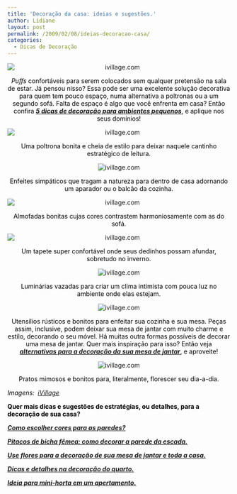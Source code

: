 ```yaml
---
title: 'Decoração da casa: ideias e sugestões.'
author: Lidiane
layout: post
permalink: /2009/02/08/ideias-decoracao-casa/
categories:
  - Dicas de Decoração
---
```

<p style="text-align: center;">
  <img class="aligncenter" style="display: block; float: none; margin-left: auto; margin-right: auto;" title="ivillage.com" src="http://i.ivillage.com/HH/slideshows/Susanna_Salk/cozy_decor/WE09A166i.jpg" alt="ivillage.com" />
</p>

<p style="text-align: center;">
  <span style="color: #000000;"><em>Puffs</em> confortáveis para serem colocados sem qualquer pretensão na sala de estar. Já pensou nisso? Essa pode ser uma excelente solução decorativa para quem tem pouco espaço, numa alternativa a poltronas ou a um segundo sofá. Falta de espaço é algo que você enfrenta em casa? Então confira <strong><em><a href="http://www.trololodemulher.com.br/2009/06/03/decoracao-espacos-pequenos/" target="_self">5 dicas de decoração para ambientes pequenos</a></em></strong>, e aplique nos seus domínios!</span>
</p>

<p style="text-align: center;">
  <img class="aligncenter" style="display: block; float: none; margin-left: auto; margin-right: auto;" title="ivillage.com" src="http://i.ivillage.com/HH/slideshows/Susanna_Salk/cozy_decor/WE09A203i.jpg" alt="ivillage.com" />
</p>

<p style="text-align: center;">
  <span style="color: #000000;">Uma poltrona bonita e cheia de estilo para deixar naquele cantinho estratégico de leitura.</span>
</p>

<p style="text-align: center;">
  <img class="aligncenter" title="ivillage.com" src="http://i.ivillage.com/HH/slideshows/Susanna_Salk/cozy_decor/canaries.jpg" alt="ivillage.com" />
</p>

<p style="text-align: center;">
  <span style="color: #000000;">Enfeites simpáticos que tragam a natureza para dentro de casa adornando um aparador ou o balcão da cozinha.</span>
</p>

<p style="text-align: center;">
  <img class="aligncenter" style="display: block; float: none; margin-left: auto; margin-right: auto;" title="ivillage.com" src="http://i.ivillage.com/HH/slideshows/Susanna_Salk/cozy_decor/ballardpillows.jpg" alt="ivillage.com" />
</p>

<p style="text-align: center;">
  <span style="color: #000000;">Almofadas bonitas cujas cores contrastem harmoniosamente com as do sofá.</span>
</p>

<p style="text-align: center;">
  <img class="aligncenter" style="display: block; float: none; margin-left: auto; margin-right: auto;" title="ivillage.com" src="http://i.ivillage.com/HH/slideshows/Susanna_Salk/cozy_decor/WH09A324i.jpg" alt="ivillage.com" />
</p>

<p style="text-align: center;">
  <span style="color: #000000;">Um tapete super confortável onde seus dedinhos possam afundar, sobretudo no inverno.</span>
</p>

<p style="text-align: center;">
  <img class="aligncenter" title="ivillage.com" src="http://i.ivillage.com/HH/slideshows/Susanna_Salk/cozy_decor/WE09A305.jpg" alt="ivillage.com" />
</p>

<p style="text-align: center;">
  <span style="color: #000000;">Luminárias vazadas para criar um clima intimista com pouca luz no ambiente onde elas estejam.</span>
</p>

<p style="text-align: center;">
  <img class="aligncenter" title="ivillage.com" src="http://i.ivillage.com/HH/slideshows/Susanna_Salk/cozy_decor/WE09A404.jpg" alt="ivillage.com" />
</p>

<p style="text-align: center;">
  <span style="color: #000000;">Utensílios rústicos e bonitos para enfeitar sua cozinha e sua mesa. Peças assim, inclusive, podem deixar sua mesa de jantar com muito charme e estilo, decorando o seu móvel. Há muitas outra formas possíveis de decorar uma mesa de jantar. Quer mais inspiração para isso? Então veja <strong><em><a href="http://www.trololodemulher.com.br/2009/02/11/decoracao-mesa-sala-jantar/" target="_self">alternativas para a decoração da sua mesa de jantar</a></em></strong>, e aproveite!</span>
</p>

<p style="text-align: center;">
  <img class="aligncenter" title="ivillage.com" src="http://i.ivillage.com/HH/slideshows/Susanna_Salk/cozy_decor/Recherche-DEssert-PLates.jpg" alt="ivillage.com" />
</p>

<p style="text-align: center;">
  <span style="color: #000000;">Pratos mimosos e bonitos para, literalmente, florescer seu dia-a-dia.</span>
</p>

<span style="color: #000000;"><em>Imagens:  </em><a href="http://www.ivillage.com/" target="_blank" rel="noopener noreferrer"><em>iVillage</em></a></span>

<span style="color: #000000;"><strong>Quer mais dicas e sugestões de estratégias, ou detalhes, para a decoração de sua casa?</strong></span>

<span style="color: #000000;"><strong><em><a href="http://www.trololodemulher.com.br/2010/05/31/cores-para-parede/" target="_self">Como escolher cores para as paredes?</a></em></strong></span>

<span style="color: #000000;"><strong><em><a href="http://www.trololodemulher.com.br/2010/05/24/como-decorar-parede-escada/" target="_self">Pitacos de bicha fêmea: como decorar a parede da escada.</a></em></strong></span>

<span style="color: #000000;"><strong><em><a href="http://www.trololodemulher.com.br/2009/10/16/flores-decoracao/" target="_self">Use flores para a decoração de sua mesa de jantar e toda a casa.</a></em></strong></span>

<span style="color: #000000;"><strong><em><a href="http://www.trololodemulher.com.br/2009/10/01/dicas-decoracao-quarto/" target="_self">Dicas e detalhes na decoração do quarto.</a></em></strong></span>

<span style="color: #000000;"><strong><em><a href="http://www.trololodemulher.com.br/2009/08/24/horta-para-apartamento/" target="_self">Ideia para mini-horta em um apertamento.</a></em></strong></span>

**<span style="color: #800080;"> </span>**